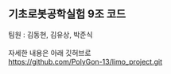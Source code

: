 ## 기초로봇공학실험 9조 코드
팀원 : 김동현, 김유상, 박준식 </br>
</br>
자세한 내용은 아래 깃허브로 </br>
https://github.com/PolyGon-13/limo_project.git
